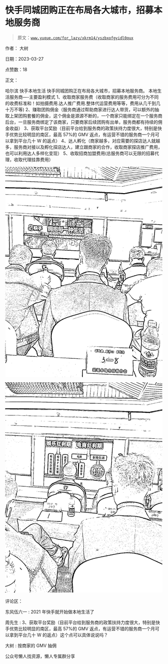 # 快手同城团购正在布局各大城市，招募本地服务商

> 原文：[`www.yuque.com/for_lazy/xkrm14/yszbxofgyidl0qux`](https://www.yuque.com/for_lazy/xkrm14/yszbxofgyidl0qux)



作者： 大树



日期：2023-03-27



点赞数：18



正文：



哈尔滨 快手本地生活 快手同城团购正在布局各大城市，招募本地服务商。 本地生活服务商—-主要盈利模式 1、收取商家服务费（收取商家的服务费用可分为不同的收费标准和！如拍摄费用.达人推广费用.整体代运营费用等等，费用从几千到几十万不等) 2、赚取团购佣金（服务商通过帮助商家进行达人带货，可以额外的抽取上架团购套餐的佣金，这个佣金是源源不断的，一个商家只能绑定在一个服务商后台，一旦服务商绑定了该商家，只要商家后续团购有出单，服务商都有持续的佣金收益） 3、获取平台奖励（目前平台给到服务商的政策扶持力度很大，特别是快手优势比较明显的南区，最高 57%的 GMV 返点，有运营不错的服务商一个月可以拿到平台几十 W 的返点） 4、达人孵化（商家越多，对应需要的探店达人就越多，服务商对接以及孵化探店达人，建立跟商家的合作，收取商家探店推广费用，也可以利用达人多样化变现） 5、收取招商加盟费用(总服务商可以无限的招募代理，收取代理挂靠费用）



![](img/bcb5c3b302257b2593f09309cf115f40.png)  

![](img/c0044c6a59d466a6c73da584fbdcd94e.png)  

评论区：



东风伍六一 : 2021 年快手就开始做本地生活了



周先生 : 3、获取平台奖励（目前平台给到服务商的政策扶持力度很大，特别是快手优势比较明显的南区，最高 57%的 GMV 返点，有运营不错的服务商一个月可以拿到平台几十 W 的返点）这个点可以具体说说吗？



大树 : 按商家的 GMV 抽佣



公众号懒人找资源，懒人专属群分享

